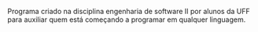 Programa criado na disciplina engenharia de software II por alunos da UFF para auxiliar quem está começando a programar em qualquer linguagem.